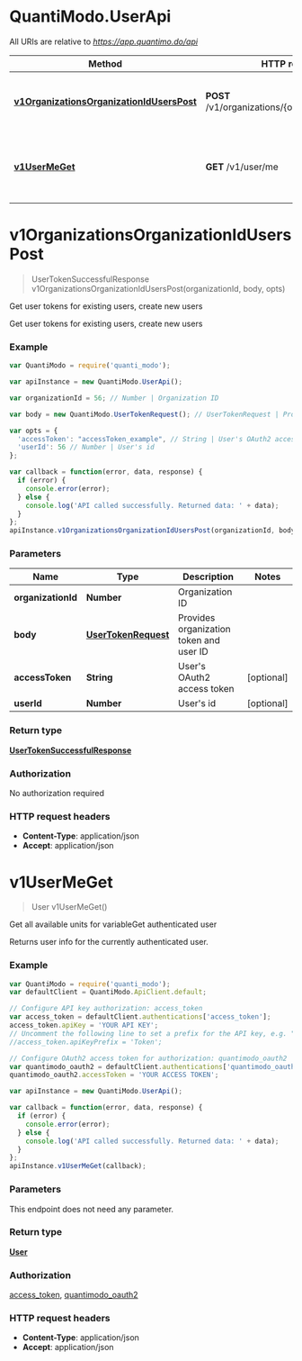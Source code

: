 # QuantiModo.UserApi

All URIs are relative to *https://app.quantimo.do/api*

Method | HTTP request | Description
------------- | ------------- | -------------
[**v1OrganizationsOrganizationIdUsersPost**](UserApi.md#v1OrganizationsOrganizationIdUsersPost) | **POST** /v1/organizations/{organizationId}/users | Get user tokens for existing users, create new users
[**v1UserMeGet**](UserApi.md#v1UserMeGet) | **GET** /v1/user/me | Get all available units for variableGet authenticated user


<a name="v1OrganizationsOrganizationIdUsersPost"></a>
# **v1OrganizationsOrganizationIdUsersPost**
> UserTokenSuccessfulResponse v1OrganizationsOrganizationIdUsersPost(organizationId, body, opts)

Get user tokens for existing users, create new users

Get user tokens for existing users, create new users

### Example
```javascript
var QuantiModo = require('quanti_modo');

var apiInstance = new QuantiModo.UserApi();

var organizationId = 56; // Number | Organization ID

var body = new QuantiModo.UserTokenRequest(); // UserTokenRequest | Provides organization token and user ID

var opts = { 
  'accessToken': "accessToken_example", // String | User's OAuth2 access token
  'userId': 56 // Number | User's id
};

var callback = function(error, data, response) {
  if (error) {
    console.error(error);
  } else {
    console.log('API called successfully. Returned data: ' + data);
  }
};
apiInstance.v1OrganizationsOrganizationIdUsersPost(organizationId, body, opts, callback);
```

### Parameters

Name | Type | Description  | Notes
------------- | ------------- | ------------- | -------------
 **organizationId** | **Number**| Organization ID | 
 **body** | [**UserTokenRequest**](UserTokenRequest.md)| Provides organization token and user ID | 
 **accessToken** | **String**| User&#39;s OAuth2 access token | [optional] 
 **userId** | **Number**| User&#39;s id | [optional] 

### Return type

[**UserTokenSuccessfulResponse**](UserTokenSuccessfulResponse.md)

### Authorization

No authorization required

### HTTP request headers

 - **Content-Type**: application/json
 - **Accept**: application/json

<a name="v1UserMeGet"></a>
# **v1UserMeGet**
> User v1UserMeGet()

Get all available units for variableGet authenticated user

Returns user info for the currently authenticated user.

### Example
```javascript
var QuantiModo = require('quanti_modo');
var defaultClient = QuantiModo.ApiClient.default;

// Configure API key authorization: access_token
var access_token = defaultClient.authentications['access_token'];
access_token.apiKey = 'YOUR API KEY';
// Uncomment the following line to set a prefix for the API key, e.g. "Token" (defaults to null)
//access_token.apiKeyPrefix = 'Token';

// Configure OAuth2 access token for authorization: quantimodo_oauth2
var quantimodo_oauth2 = defaultClient.authentications['quantimodo_oauth2'];
quantimodo_oauth2.accessToken = 'YOUR ACCESS TOKEN';

var apiInstance = new QuantiModo.UserApi();

var callback = function(error, data, response) {
  if (error) {
    console.error(error);
  } else {
    console.log('API called successfully. Returned data: ' + data);
  }
};
apiInstance.v1UserMeGet(callback);
```

### Parameters
This endpoint does not need any parameter.

### Return type

[**User**](User.md)

### Authorization

[access_token](../README.md#access_token), [quantimodo_oauth2](../README.md#quantimodo_oauth2)

### HTTP request headers

 - **Content-Type**: application/json
 - **Accept**: application/json

